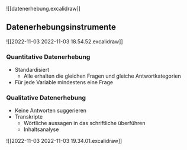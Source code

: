 ![[datenerhebung.excalidraw]]

## Datenerhebungsinstrumente

![[2022-11-03 2022-11-03 18.54.52.excalidraw]]

### Quantitative Datenerhebung
- Standardisiert
	- Alle erhalten die gleichen Fragen und gleiche Antwortkategorien
- Für jede Variable mindestens eine Frage

### Qualitative Datenerhebung
- Keine Antworten suggerieren
- Transkripte
	- Wörtliche aussagen in das schriftliche überführen
	- Inhaltsanalyse

![[2022-11-03 2022-11-03 19.34.01.excalidraw]]
